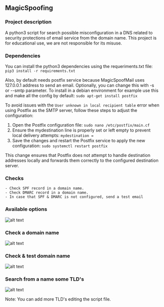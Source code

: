 ## **MagicSpoofing**

### Project description
A python3 script for search possible misconfiguration in a DNS related to security protections of email service from the domain name. This project is for educational use, we are not responsible for its misuse.

### Dependencies
You can install the python3 dependencies using the requeriments.txt file:
```pip3 install -r requirements.txt```

Also, by default needs postfix service because MagicSpoofMail uses 127.0.0.1 address to send an email. Optionally, you can change this with -s or --smtp parameter. To install in a debian environment for example use this and make all the config by default:
```sudo apt-get install postfix```

To avoid issues with the `User unknown in local recipient table` error when using Postfix as the SMTP server, follow these steps to adjust the configuration:

1. Open the Postfix configuration file:
```sudo nano /etc/postfix/main.cf```
2. Ensure the mydestination line is properly set or left empty to prevent local delivery attempts:
```mydestination =```
3. Save the changes and restart the Postfix service to apply the new configuration:
```sudo systemctl restart postfix```

This change ensures that Postfix does not attempt to handle destination addresses locally and forwards them correctly to the configured destination server.  

### Checks
    - Check SPF record in a domain name.
    - Check DMARC record in a domain name.
    - In case that SPF & DMARC is not configured, send a test email 

### Available options

![alt text](https://raw.githubusercontent.com/magichk/magicspoofing/master/images/help.png "MagicSpoofing - Help")

### Check a domain name

![alt text](https://raw.githubusercontent.com/magichk/magicspoofing/master/images/check_domain.png "MagicSpoofing - Check domain name")

### Check & test domain name

![alt text](https://raw.githubusercontent.com/magichk/magicspoofing/master/images/check_and_test.png "MagicSpoofing - Check and test domain name")

### Search from a name some TLD's

![alt text](https://raw.githubusercontent.com/magichk/magicspoofing/master/images/check_tlds.png "MagicSpoofing - Check some tld's from a name")

Note: You can add more TLD's editing the script file.
